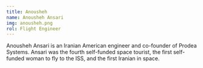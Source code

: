 ```yaml
---
title: Anousheh 
name: Anousheh Ansari
img: anousheh.png
rol: Flight Engineer 
---
```


Anousheh Ansari is an Iranian American engineer and co-founder of Prodea Systems. Ansari was the fourth self-funded space tourist, the first self-funded woman to fly to the ISS, and the first Iranian in space. 
